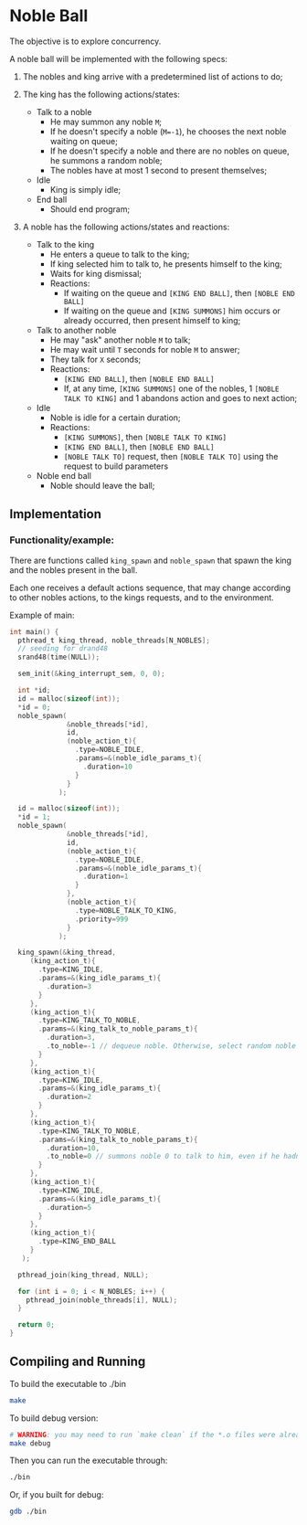 # Noble Ball

The objective is to explore concurrency.

A noble ball will be implemented with the following specs:

1. The nobles and king arrive with a predetermined list of actions to do;

2. The king has the following actions/states:
    * Talk to a noble
      - He may summon any noble `M`;
      - If he doesn't specify a noble (`M=-1`), he chooses the next noble waiting on queue;
      - If he doesn't specify a noble and there are no nobles on queue, he summons a random noble;
      - The nobles have at most 1 second to present themselves;
    * Idle
      - King is simply idle;
    * End ball
      - Should end program;

3. A noble has the following actions/states and reactions:
    * Talk to the king
      - He enters a queue to talk to the king;
      - If king selected him to talk to, he presents himself to the king;
      - Waits for king dismissal;
      - Reactions:
        * If waiting on the queue and `[KING END BALL]`, then `[NOBLE END BALL]`
        * If waiting on the queue and `[KING SUMMONS]` him occurs or already occurred, then present himself to king;
    * Talk to another noble
      - He may "ask" another noble `M` to talk;
      - He may wait until `T` seconds for noble `M` to answer;
      - They talk for `X` seconds;
      - Reactions:
        * `[KING END BALL]`, then `[NOBLE END BALL]`
        * If, at any time, `[KING SUMMONS]` one of the nobles, 1 `[NOBLE TALK TO KING]` and 1 abandons action and goes to next action;
    * Idle
      - Noble is idle for a certain duration;
      - Reactions:
        * `[KING SUMMONS]`, then `[NOBLE TALK TO KING]`
        * `[KING END BALL]`, then `[NOBLE END BALL]`
        * `[NOBLE TALK TO]` request, then `[NOBLE TALK TO]` using the request to build parameters
    * Noble end ball
      - Noble should leave the ball;


## Implementation

### Functionality/example:

There are functions called `king_spawn` and `noble_spawn` that spawn the king and the nobles present in the ball.

Each one receives a default actions sequence, that may change according to other nobles actions, to the kings requests, and to the environment.

Example of main:
```c
int main() {
  pthread_t king_thread, noble_threads[N_NOBLES];
  // seeding for drand48
  srand48(time(NULL));

  sem_init(&king_interrupt_sem, 0, 0);

  int *id;
  id = malloc(sizeof(int));
  *id = 0;
  noble_spawn(
              &noble_threads[*id],
              id,
              (noble_action_t){
                .type=NOBLE_IDLE,
                .params=&(noble_idle_params_t){
                  .duration=10
                }
              }
            );

  id = malloc(sizeof(int));
  *id = 1;
  noble_spawn(
              &noble_threads[*id],
              id,
              (noble_action_t){
                .type=NOBLE_IDLE,
                .params=&(noble_idle_params_t){
                  .duration=1
                }
              },
              (noble_action_t){
                .type=NOBLE_TALK_TO_KING,
                .priority=999
              }
            );

  king_spawn(&king_thread,
     (king_action_t){
       .type=KING_IDLE,
       .params=&(king_idle_params_t){
         .duration=3
       }
     },
     (king_action_t){
       .type=KING_TALK_TO_NOBLE,
       .params=&(king_talk_to_noble_params_t){
         .duration=3,
         .to_noble=-1 // dequeue noble. Otherwise, select random noble to summon
       }
     },
     (king_action_t){
       .type=KING_IDLE,
       .params=&(king_idle_params_t){
         .duration=2
       }
     },
     (king_action_t){
       .type=KING_TALK_TO_NOBLE,
       .params=&(king_talk_to_noble_params_t){
         .duration=10,
         .to_noble=0 // summons noble 0 to talk to him, even if he hadn't entered the queue
       }
     },
     (king_action_t){
       .type=KING_IDLE,
       .params=&(king_idle_params_t){
         .duration=5
       }
     },
     (king_action_t){
       .type=KING_END_BALL
     }
   );

  pthread_join(king_thread, NULL);

  for (int i = 0; i < N_NOBLES; i++) {
    pthread_join(noble_threads[i], NULL);
  }

  return 0;
}
```

## Compiling and Running

To build the executable to ./bin

```bash
make
```

To build debug version:

```bash
# WARNING: you may need to run `make clean` if the *.o files were already built without debug
make debug
```

Then you can run the executable through:

```bash
./bin
```

Or, if you built for debug:

```bash
gdb ./bin
```

